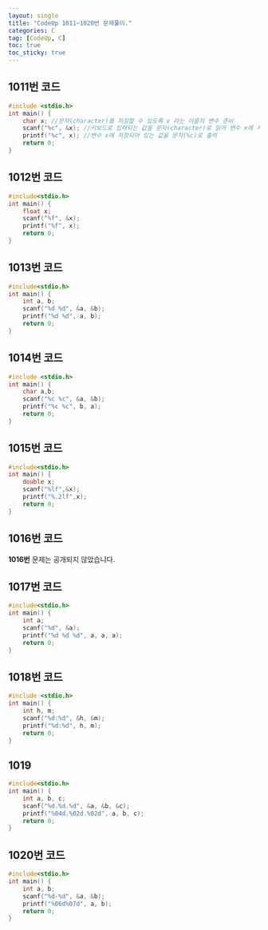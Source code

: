 ```yaml
---
layout: single
title: "CodeUp 1011~1020번 문제풀이."
categories: C
tag: [CodeUp, C]
toc: true
toc_sticky: true
---
```


## 1011번 코드  
```c
#include <stdio.h>
int main() {
    char x; //문자(character)를 저장할 수 있도록 x 라는 이름의 변수 준비
    scanf("%c", &x); //키보드로 입력되는 값을 문자(character)로 읽어 변수 x에 저장
    printf("%c", x); //변수 x에 저장되어 있는 값을 문자(%c)로 출력
	return 0;
}
```  
## 1012번 코드  
```c
#include<stdio.h>
int main() {
	float x;
	scanf("%f", &x);
	printf("%f", x);
	return 0;
}
```  
## 1013번 코드  
```c
#include<stdio.h>
int main() {
    int a, b;
    scanf("%d %d", &a, &b);
    printf("%d %d", a, b);
    return 0;
}
```  
## 1014번 코드  
```c
#include <stdio.h>
int main() {
    char a,b;
    scanf("%c %c", &a, &b);
    printf("%c %c", b, a);
    return 0;
}
```  
## 1015번 코드  
```c
#include<stdio.h>
int main() {
    double x;
    scanf("%lf",&x);
    printf("%.2lf",x);
    return 0;
}
```  
## 1016번 코드  
**1016번** 문제는 공개되지 않았습니다.  
## 1017번 코드  
```c
#include<stdio.h>
int main() {
    int a;
    scanf("%d", &a);
    printf("%d %d %d", a, a, a);
    return 0;
}
```  
## 1018번 코드  
```c
#include <stdio.h>
int main() {
    int h, m;
    scanf("%d:%d", &h, &m);
    printf("%d:%d", h, m);
    return 0;
}
```  
## 1019  
```c
#include<stdio.h>
int main() {
    int a, b, c;
    scanf("%d.%d.%d", &a, &b, &c);
    printf("%04d.%02d.%02d", a, b, c);
    return 0;
}
```   
## 1020번 코드  
```c
#include<stdio.h>
int main() {
    int a, b;
    scanf("%d-%d", &a, &b);
    printf("%06d%07d", a, b);
    return 0;
}
```  
